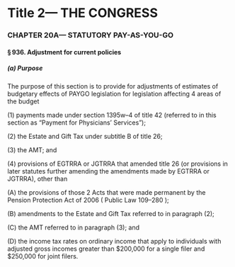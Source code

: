 
# Title 2— THE CONGRESS
### CHAPTER 20A— STATUTORY PAY-AS-YOU-GO
#### § 936. Adjustment for current policies
##### (a) Purpose

The purpose of this section is to provide for adjustments of estimates of budgetary effects of PAYGO legislation for legislation affecting 4 areas of the budget

(1) payments made under section 1395w–4 of title 42 (referred to in this section as “Payment for Physicians’ Services”);

(2) the Estate and Gift Tax under subtitle B of title 26;

(3) the AMT; and

(4) provisions of EGTRRA or JGTRRA that amended title 26 (or provisions in later statutes further amending the amendments made by EGTRRA or JGTRRA), other than

(A) the provisions of those 2 Acts that were made permanent by the Pension Protection Act of 2006 ( Public Law 109–280 );

(B) amendments to the Estate and Gift Tax referred to in paragraph (2);

(C) the AMT referred to in paragraph (3); and

(D) the income tax rates on ordinary income that apply to individuals with adjusted gross incomes greater than $200,000 for a single filer and $250,000 for joint filers.
